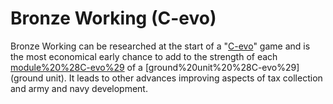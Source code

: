 # Bronze Working (C-evo)

Bronze Working can be researched at the start of a "[C-evo](C-evo)" game and is the most economical early chance to add to the strength of each [module%20%28C-evo%29](module) of a [ground%20unit%20%28C-evo%29](ground unit).
It leads to other advances improving aspects of tax collection and army and navy development.